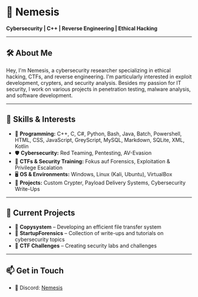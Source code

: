 # 👾 Nemesis

**Cybersecurity | C++ | Reverse Engineering | Ethical Hacking**

---

## 🛠 About Me
Hey, I'm Nemesis, a cybersecurity researcher specializing in ethical hacking, CTFs, and reverse engineering. I'm particularly interested in exploit development, crypters, and security analysis. Besides my passion for IT security, I work on various projects in penetration testing, malware analysis, and software development.

---

## 🔧 Skills & Interests
- 🐍 **Programming:** C++, C, C#, Python, Bash, Java, Batch, Powershell, HTML, CSS, JavaScript, GreyScript, MySQL, Markdown, SQLite, XML, Kotlin
- 🛡️ **Cybersecurity:** Red Teaming, Pentesting, AV-Evasion
- 🎯 **CTFs & Security Training:** Fokus auf Forensics, Exploitation & Privilege Escalation
- 🖥️ **OS & Environments:** Windows, Linux (Kali, Ubuntu), VirtualBox
- 🚀 **Projects:** Custom Crypter, Payload Delivery Systems, Cybersecurity Write-Ups

---

## 📂 Current Projects
- 🔹 **Copysystem** – Developing an efficient file transfer system
- 🔹 **StartupForensics** – Collection of write-ups and tutorials on cybersecurity topics
- 🔹 **CTF Challenges** – Creating security labs and challenges

---

## 📫 Get in Touch
- 🔹 Discord: [Nemesis](https://discord.gg/736695023160131646)
